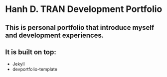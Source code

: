 # Hanh D. TRAN Development Portfolio
## This is personal portfolio that introduce myself and development experiences. 
## It is built on top:
* Jekyll
* devportfolio-template
